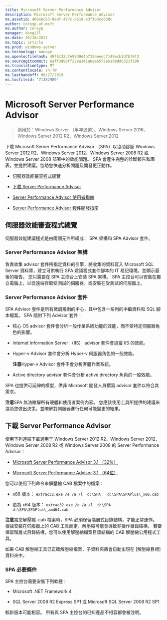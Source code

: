 ```yaml
---
title: Microsoft Server Performance Advisor
description: Microsoft Server Performance Advisor
ms.assetid: 468ebcb3-9eaf-477c-ab10-e3f1b3ce63dc
author: coreyp-at-msft
ms.author: coreyp
manager: dongill
ms.date: 10/16/2017
ms.topic: article
ms.prod: windows-server
ms.technology: manage
ms.openlocfilehash: 49f6132cfe99d9d4b719aeeecf149ecb1d7b76f2
ms.sourcegitcommit: 6aff3d88ff22ea141a6ea6572a5ad8dd6321f199
ms.translationtype: MT
ms.contentlocale: zh-TW
ms.lasthandoff: 09/27/2019
ms.locfileid: "71382989"
---
```

# <a name="microsoft-server-performance-advisor"></a>Microsoft Server Performance Advisor

>適用於：Windows Server （半年通道）、Windows Server 2016、Windows Server 2012 R2、Windows Server 2012

下載 Microsoft Server Performance Advisor （SPA）以協助診斷 Windows Server 2012 R2、Windows Server 2012、Windows Server 2008 R2 或 Windows Server 2008 部署中的效能問題。 SPA 會產生完整的診斷報告和圖表，並提供建議，協助您快速分析問題及開發更正動作。

-   [伺服器效能審查程式總覽](#bkmk-aboutspa)

-   [下載 Server Performance Advisor](#bkmk-downloadspa)

-   [Server Performance Advisor 使用者指南](server-performance-advisor-users-guide.md)

-   [Server Performance Advisor 套件開發指南](server-performance-advisor-pack-development-guide.md)

## <a href="" id="bkmk-aboutspa"></a>伺服器效能審查程式總覽

伺服器效能建議程式是由兩個元件所組成： SPA 架構和 SPA Advisor 套件。

### <a name="the-server-performance-advisor-framework"></a>Server Performance Advisor 架構

負責收集 advisor 套件所指定資料的引擎，將收集的資料寫入 Microsoft SQL Server 資料庫，建立可供執行 SPA 建議程式套件腳本的 IT 易記環境，並顯示最後的報告。 您只需要在 SPA 主控台上安裝 SPA 架構。 SPA 主控台可以安裝在獨立電腦上，以從遠端存取受測試的伺服器，或安裝在受測試的伺服器上。

### <a name="server-performance-advisor-packs"></a>Server Performance Advisor 套件

SPA Advisor 套件是所有微調規則的中心，其中包含一系列的中繼資料和 SQL 腳本檔案。 SPA 隨附下列 Advisor 套件：

-   核心 OS advisor 套件會分析一般作業系統功能的效能，而不受特定伺服器角色的影響。

-   Internet Information Server （IIS） advisor 套件會追蹤 IIS 的效能。

-   Hyper-v Advisor 套件會分析 Hyper-v 伺服器角色的一般效能。

    **注意**Hyper-v Advisor 套件不會分析客體作業系統。

     

-   Active directory advisor 套件會分析 active directory 角色的一般效能。

SPA 也提供可延伸的模型，供非 Microsoft 開發人員撰寫 advisor 套件以符合其需求。

**注意**SPA 無法瞭解所有硬體和使用者案例內容。 您應該使用工具所提供的建議來協助您做出決策，並瞭解對伺服器進行任何可能變更的結果。

 

## <a href="" id="bkmk-downloadspa"></a>下載 Server Performance Advisor


使用下列連結下載適用于 Windows Server 2012 R2、Windows Server 2012、Windows Server 2008 R2 或 Windows Server 2008 的 Server Performance Advisor：

-   [Microsoft Server Performance Advisor 3.1 （32位）](https://go.microsoft.com/fwlink/p/?linkid=327751)

-   [Microsoft Server Performance Advisor 3.1 （64位）](https://go.microsoft.com/fwlink/p/?linkid=327752)

您可以使用下列命令來解壓縮 CAB 檔案中的檔案：

-   x86 版本： `extrac32.exe /e /a /l  d:\SPA   d:\SPA\SPAPlus\_x86.cab`

-   若為 x64 版本： `extrac32.exe /e /a /l  d:\SPA   d:\SPA\SPAPlus\_amd64.cab`

**注意**當您解壓縮 .cab 檔案時，SPA 必須保留階層式目錄結構，才能正常運作。 根據安裝在伺服器上的 CAB 工具而定，解壓縮可能會導致非操作目錄結構。 若要保留階層式目錄結構，您可以使用解壓縮檔案目錄結構的 CAB 解壓縮公用程式工具。

如果 CAB 解壓縮工具已正確解壓縮檔案，子資料夾將會自動出現在 [解壓縮目標] 資料夾中。

### <a name="spa-prerequisites"></a>SPA 必要條件

SPA 主控台需要安裝下列軟體：

-   Microsoft .NET Framework 4

-   SQL Server 2008 R2 Express SP1 或 Microsoft SQL Server 2008 R2 SP1

較新版本可能相容。 所有與 SPA 主控台的已知產品不相容都會被注明。

